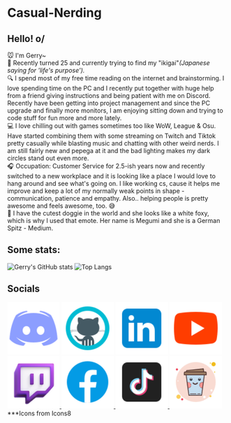 # Casual-Nerding
## Hello! o/ 
🐭 I'm Gerry~ <br />
🏮 Recently turned 25 and currently trying to find my "ikigai"_(Japanese saying for 'life's purpose')._ <br />
🔍 I spend most of my free time reading on the internet and brainstorming. I love spending time on the PC and I recently put together with huge help from a friend giving instructions and being patient with me on Discord. Recently have been getting into project management and since the PC upgrade and finally more monitors, I am enjoying sitting down and trying to code stuff for fun more and more lately.<br />
💻 I love chilling out with games sometimes too like WoW, League & Osu. Have started combining them with some streaming on Twitch and Tiktok pretty casually while blasting music and chatting with other weird nerds. I am still fairly new and pepega at it and the bad lighting makes my dark circles stand out even more. <br />
🎧 Occupation: Customer Service for 2.5-ish years now and recently switched to a new workplace and it is looking like a place I would love to hang around and see what's going on. I like working cs, cause it helps me improve and keep a lot of my normally weak points in shape - communication, patience and empathy. Also.. helping people is pretty awesome and feels awesome, too. 😅 <br />
🦊 I have the cutest doggie in the world and she looks like a white foxy, which is why I used that emote. Her name is Megumi and she is a German Spitz - Medium. <br />




## Some stats: 
 ![Gerry's GitHub stats](https://github-readme-stats.vercel.app/api?username=Hiratsuna&size_weight=0&count_weight=1&show_icons=true&theme=highcontrast&rank_icon=github) 
 ![Top Langs](https://github-readme-stats.vercel.app/api/top-langs/?username=Hiratsuna&size_weight=0&count_weight=1&layout=donut&langs_count=8)

## Socials
<html>
<footer>
<div style="centered"></div>
<a href="https://discord.gg/Z4kCM3Jp3Q"><img src="icons8-discord-96.png" alt="Discord" title="Discord" style="width: 120px; height: 120px"></a>
<a href="https://github.com/why-not-curious"><img src="icons8-github-96.png" alt="Github" title="Github" style="width: 120px; height: 120px"></a>
<a href="https://linkedin.com/gerganazhekova"><img src="icons8-linkedin-96.png" alt="Linkedin" title="Linkedin" style="width: 120px; height: 120px"></a>
<a href="https://www.youtube.com/whynotcurious"> <img src="icons8-youtube-96.png" alt="Youtube" title="Youtube" style="width: 120px; height: 120px"/> </a>
<a href="https://www.twitch.tv/whynotcurious"><img src="icons8-twitch-94.png" alt="Twitch" title="Twitch" style="width: 120px; height: 120px"/> </a>
<a href="https://www.facebook.com/gerry.jekova"> <img src="icons8-facebook-96.png" alt="Facebook" title="Facebook" style="width: 120px; height: 120px"/> </a>
<a href="https://tiktok.com/whynotcurious"> <img src="icons8-tiktok-96.png" alt="TikTok" title="TikTok" style="width: 120px; height: 120px"/> </a>
<a href="https://www.buymeacoffee.com/whynotcurious"><img src="icons8-kawaii-coffee-100.png" alt="Buy me a Coffee" title="Buy me a Coffee" style="width: 120px; height: 120px"></a>
 </footer>
</html>
***Icons from Icons8
